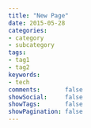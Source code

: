 ```yaml
---
title: "New Page"
date: 2015-05-28
categories:
- category
- subcategory
tags:
- tag1
- tag2
keywords:
- tech
comments:       false
showSocial:     false
showTags:       false
showPagination: false
---
```


